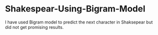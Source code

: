 # Shakespear-Using-Bigram-Model
I have used Bigram model to predict the next character in Shaksepear but did not get promising results.
